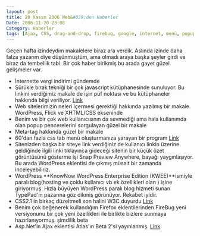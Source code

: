 ```yaml
---
layout: post
title: 20 Kasım 2006 Web&#039;den Haberler
Date: 2006-11-20 23:08
Category: Haberler
tags: [Ajax, CSS, drag-and-drop, firebug, google, internet, menü, popup, snap, WordPress, yahoo]
---
```


Geçen hafta izindeydim makalelere biraz ara verdik. Aslında izinde daha
falza yazarım diye düşünmüştüm, ama olmadı araya başka şeyler girdi ve
biraz da tembellik tabi. Bir çok haber birikmiş bu arada gayet güzel
gelişmeler var.

-   İnternette vergi indirimi gündemde
-   Sürükle bırak tekniği bir çok javascript kütüphanesinde sunuluyor.
    Bu linkini verdiğimiz makale de işin püf noktası ve bu kütüphaneler
    hakkında bilgi veriliyor. [Link][1]
-   Web sitelerimizin neleri içermesi gerektiği hakkında yazılmış bir
    makale. WordPress, Flick ve XHTML/CSS ekseninde
-   Benim ve bir çok web kullanıcısının da sevmediği ama hala kullanımda
    olan popup pencerelerini sorgulayan güzel bir makale
-   Meta-tag hakkında güzel bir makale 
-   60'dan fazla css tab menü oluşturmanıza yarayan bir program
    [Link][5]
-   Sitenizden başka bir siteye link verdiğiniz de kullanıcı linkin
    üzerine geldiğinde ilgili linki tıklayınca gideceği sitenin bir
    küçük özet görüntüsünü gösterme işi Snap Preview Anywhere, bayağı
    yaygınlaşıyor. Bu arada WordPress eklentisi de çıkmış müsait bir
    zamanda inceleyebiliriz.
-   WordPress **KnowNow WordPress Enterprise Edition (KWEE)**ismiyle
    paralı blog(hosting ve çoklu kullanıcı vb ek özellikleri olan )
    işine giriyormuş. Hızla büyüyen WordPress paralı blog hizmeti sunan
    TypePad'in pazarına göz dikmiş görünüyor. Rekabet iyidir.
-   CSS2.1 in birkaç düzeltmeli son halini W3C duyurdu [Link][8]
-   Benim çok beğenerek kullandığım Firefox eklentilerinden FireBug yeni
    versiyonunu bir çok yeni özellikleri ile birlikte bizlere sunmaya
    hazırlanıyormuş. şimdilik beta 
-   Asp.Net'in Ajax eklentisi Atlas'ın Beta 2'si yayınlanmış. [Link][10]

  [1]: http://www.snook.ca/archives/javascript/anatomy_of_a_drag_and_drop/
  [5]: http://www.highdots.com/css-tab-designer/
  [8]: http://www.w3.org/TR/2006/WD-CSS21-20061106/
  [10]: http://ajax.asp.net/
